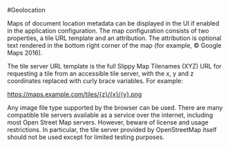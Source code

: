 #Geolocation

Maps of document location metadata can be displayed in the UI if enabled in the application configuration. The map configuration consists of two properties, a tile URL template and an attribution. The attribution is optional text rendered in the bottom right corner of the map (for example, © Google Maps 2016).

The tile server URL template is the full Slippy Map Tilenames (XYZ) URL for requesting a tile from an accessible tile server, with the x, y and z coordinates replaced with curly brace variables. For example:

https://maps.example.com/tiles/{z}/{x}/{y}.png

Any image file type supported by the browser can be used. There are many compatible tile servers available as a service over the internet, including most Open Street Map servers. However, beware of license and usage restrictions. In particular, the tile server provided by OpenStreetMap itself should not be used except for limited testing purposes.